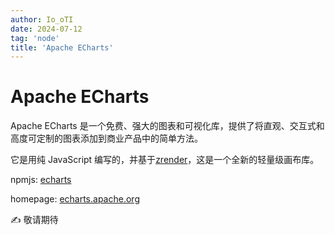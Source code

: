 ```yaml
---
author: Io_oTI
date: 2024-07-12
tag: 'node'
title: 'Apache ECharts'
---
```


# Apache ECharts

Apache ECharts 是一个免费、强大的图表和可视化库，提供了将直观、交互式和高度可定制的图表添加到商业产品中的简单方法。

它是用纯 JavaScript 编写的，并基于[zrender](https://github.com/ecomfe/zrender)，这是一个全新的轻量级画布库。

npmjs: [echarts](https://www.npmjs.com/package/echarts)

homepage: [echarts.apache.org](https://echarts.apache.org/zh/index.html)

✍ 敬请期待
